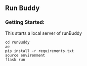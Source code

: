 ## Run Buddy 

### Getting Started:

This starts a local server of runBuddy
```
cd runBuddy
ae
pip install -r requirements.txt
source environment
flask run

```